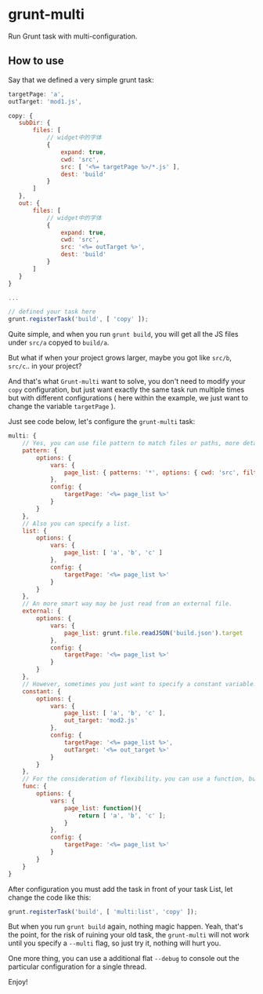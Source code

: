 # grunt-multi

Run Grunt task with multi-configuration.

## How to use

Say that we defined a very simple grunt task:

```js
targetPage: 'a',
outTarget: 'mod1.js',

copy: {
   subDir: {
       files: [
           // widget中的字体
           {
               expand: true,
               cwd: 'src',
               src: [ '<%= targetPage %>/*.js' ],
               dest: 'build'
           }
       ]
   },
   out: {
       files: [
           // widget中的字体
           {
               expand: true,
               cwd: 'src',
               src: '<%= outTarget %>',
               dest: 'build'
           }
       ]
   }
}

...

// defined your task here
grunt.registerTask('build', [ 'copy' ]);
```

Quite simple, and when you run `grunt build`, you will get all the JS files under `src/a` copyed to `build/a`.

But what if when your project grows larger, maybe you got like `src/b`, `src/c`.. in your project?

And that's what `Grunt-multi` want to solve, you don't need to modify your `copy` configuration, but just want exactly the same task run multiple times but with different configurations ( here within the example, we just want to change the variable `targetPage` ).

Just see code below, let's configure the `grunt-multi` task:

```js
multi: {
    // Yes, you can use file pattern to match files or paths, more detail
    pattern: {
        options: {
            vars: {
                page_list: { patterns: '*', options: { cwd: 'src', filter: 'isDirectory' } }
            },
            config: {
                targetPage: '<%= page_list %>'
            }
        }
    },
    // Also you can specify a list.
    list: {
        options: {
            vars: {
                page_list: [ 'a', 'b', 'c' ]
            },
            config: {
                targetPage: '<%= page_list %>'
            }
        }
    },
    // An more smart way may be just read from an external file.
    external: {
        options: {
            vars: {
                page_list: grunt.file.readJSON('build.json').target
            },
            config: {
                targetPage: '<%= page_list %>'
            }
        }
    },
    // However, sometimes you just want to specify a constant variable.
    constant: {
        options: {
            vars: {
                page_list: [ 'a', 'b', 'c' ],
                out_target: 'mod2.js'
            },
            config: {
                targetPage: '<%= page_list %>',
                outTarget: '<%= out_target %>'
            }
        }
    },
    // For the consideration of flexibility，you can use a function, but note that the return value, must be either an Array or String.
    func: {
        options: {
            vars: {
                page_list: function(){
                    return [ 'a', 'b', 'c' ];
                }
            },
            config: {
                targetPage: '<%= page_list %>'
            }
        }
    }
}
```

After configuration you must add the task in front of your task List, let change the code like this:

```js
grunt.registerTask('build', [ 'multi:list', 'copy' ]);
```

But when you run `grunt build` again, nothing magic happen. Yeah, that's the point, for the risk of ruining your old task, the `grunt-multi` will not work until you specify a `--multi` flag, so just try it, nothing will hurt you.

One more thing, you can use a additional flat `--debug` to console out the particular configuration for a single thread.

Enjoy!